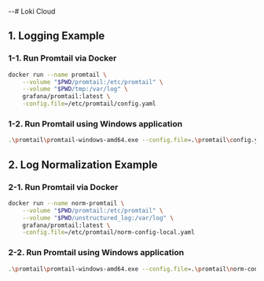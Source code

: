 --# Loki Cloud

## 1. Logging Example

### 1-1. Run Promtail via Docker

```bash
docker run --name promtail \
    --volume "$PWD/promtail:/etc/promtail" \
    --volume "$PWD/tmp:/var/log" \
    grafana/promtail:latest \
    -config.file=/etc/promtail/config.yaml
```

### 1-2. Run Promtail using Windows application

```bash
.\promtail\promtail-windows-amd64.exe --config.file=.\promtail\config.yaml
```

## 2. Log Normalization Example

### 2-1. Run Promtail via Docker

```bash
docker run --name norm-promtail \
    --volume "$PWD/promtail:/etc/promtail" \
    --volume "$PWD/unstructured_log:/var/log" \
    grafana/promtail:latest \
    -config.file=/etc/promtail/norm-config-local.yaml
```

### 2-2. Run Promtail using Windows application

```bash
.\promtail\promtail-windows-amd64.exe --config.file=.\promtail\norm-config.yaml
```
